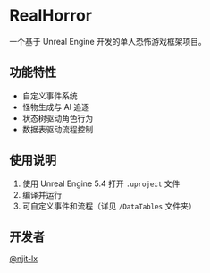 # RealHorror

一个基于 Unreal Engine 开发的单人恐怖游戏框架项目。

## 功能特性

- 自定义事件系统
- 怪物生成与 AI 追逐
- 状态树驱动角色行为
- 数据表驱动流程控制

## 使用说明

1. 使用 Unreal Engine 5.4 打开 `.uproject` 文件
2. 编译并运行
3. 可自定义事件和流程（详见 `/DataTables` 文件夹）

## 开发者

[@njit-lx](https://github.com/njit-lx)

